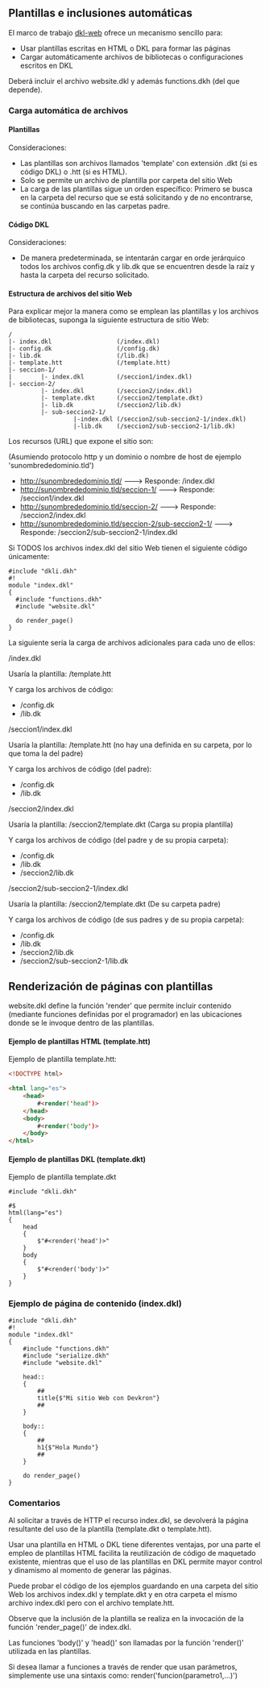 ## Plantillas e inclusiones automáticas

El marco de trabajo [dkl-web](https://github.com/Induxsoft/dkl-web) ofrece un mecanismo sencillo para:

* Usar plantillas escritas en HTML o DKL para formar las páginas
* Cargar automáticamente archivos de bibliotecas o configuraciones escritos en DKL

Deberá incluir el archivo website.dkl y además functions.dkh (del que depende).

### Carga automática de archivos

#### Plantillas
Consideraciones:

* Las plantillas son archivos llamados 'template' con extensión .dkt (si es código DKL) o .htt (si es HTML).
* Solo se permite un archivo de plantilla por carpeta del sitio Web
* La carga de las plantillas sigue un orden específico: Primero se busca en la carpeta del recurso que se está solicitando y de no encontrarse, se continúa buscando en las carpetas padre.

#### Código DKL

Consideraciones:

* De manera predeterminada, se intentarán cargar en orde jerárquico todos los archivos config.dk y lib.dk que se encuentren desde la raíz y hasta la carpeta del recurso solicitado.


#### Estructura de archivos del sitio Web

Para explicar mejor la manera como se emplean las plantillas y los archivos de bibliotecas, suponga la siguiente estructura de sitio Web:

``` TEXT
/
|- index.dkl                  (/index.dkl)
|- config.dk                  (/config.dk)
|- lib.dk                     (/lib.dk)
|- template.htt               (/template.htt)
|- seccion-1/       
|        |- index.dkl         (/seccion1/index.dkl)
|- seccion-2/
         |- index.dkl         (/seccion2/index.dkl)
         |- template.dkt      (/seccion2/template.dkt)
         |- lib.dk            (/seccion2/lib.dk)
         |- sub-seccion2-1/   
                  |-index.dkl (/seccion2/sub-seccion2-1/index.dkl)
                  |-lib.dk    (/seccion2/sub-seccion2-1/lib.dk)

```
Los recursos (URL) que expone el sitio son:

(Asumiendo protocolo http y un dominio o nombre de host de ejemplo 'sunombrededominio.tld')

* http://sunombrededominio.tld/             ---> Responde: /index.dkl
* http://sunombrededominio.tld/seccion-1/   ---> Responde: /seccion1/index.dkl
* http://sunombrededominio.tld/seccion-2/   ---> Responde: /seccion2/index.dkl
* http://sunombrededominio.tld/seccion-2/sub-seccion2-1/  ---> Responde: /seccion2/sub-seccion2-1/index.dkl

Si TODOS los archivos index.dkl del sitio Web tienen el siguiente código únicamente:

``` DKL
#include "dkli.dkh"
#!
module "index.dkl"
{
  #include "functions.dkh"
  #include "website.dkl"

  do render_page()
}
```
La siguiente sería la carga de archivos adicionales para cada uno de ellos:

/index.dkl

Usaría la plantilla: /template.htt

Y carga los archivos de código:

  * /config.dk
  * /lib.dk
 
/seccion1/index.dkl

Usaría la plantilla: /template.htt (no hay una definida en su carpeta, por lo que toma la del padre)

Y carga los archivos de código (del padre):

  * /config.dk
  * /lib.dk

/seccion2/index.dkl

Usaría la plantilla: /seccion2/template.dkt (Carga su propia plantilla)

Y carga los archivos de código (del padre y de su propia carpeta):

  * /config.dk
  * /lib.dk
  * /seccion2/lib.dk

/seccion2/sub-seccion2-1/index.dkl

Usaría la plantilla: /seccion2/template.dkt (De su carpeta padre)

Y carga los archivos de código (de sus padres y de su propia carpeta):

  * /config.dk
  * /lib.dk
  * /seccion2/lib.dk
  * /seccion2/sub-seccion2-1/lib.dk

## Renderización de páginas con plantillas

website.dkl define la función 'render' que permite incluir contenido (mediante funciones definidas por el programador) en las ubicaciones donde se le invoque dentro de las plantillas.

#### Ejemplo de plantillas HTML (template.htt)

Ejemplo de plantilla template.htt:
``` HTML
<!DOCTYPE html>

<html lang="es">
	<head>
		#<render('head')>
	</head>
	<body>
		#<render('body')>
	</body>
</html>
```

#### Ejemplo de plantillas DKL (template.dkt)
Ejemplo de plantilla template.dkt

``` DKL
#include "dkli.dkh"

#$
html(lang="es")
{
	head
	{
		$"#<render('head')>"
	}
	body
	{
		$"#<render('body')>"
	}
}

```
### Ejemplo de página de contenido (index.dkl)

``` DKL
#include "dkli.dkh"
#!
module "index.dkl"
{
    #include "functions.dkh"
    #include "serialize.dkh"
    #include "website.dkl"

    head::
    {
        ##
        title{$"Mi sitio Web con Devkron"}
        ##
    }

    body::
    {
        ##
        h1{$"Hola Mundo"}
        ##
    }

    do render_page()
}
```
### Comentarios
Al solicitar a través de HTTP el recurso index.dkl, se devolverá la página resultante del uso de la plantilla (template.dkt o template.htt).

Usar una plantilla en HTML o DKL tiene diferentes ventajas, por una parte el empleo de plantillas HTML facilita la reutilización de código de maquetado existente, mientras que el uso de las plantillas en DKL permite mayor control y dinamismo al momento de generar las páginas.

Puede probar el código de los ejemplos guardando en una carpeta del sitio Web los archivos index.dkl y template.dkt y en otra carpeta el mismo archivo index.dkl pero con el archivo template.htt.

Observe que la inclusión de la plantilla se realiza en la invocación de la función 'render_page()' de index.dkl.

Las funciones 'body()' y 'head()' son llamadas por la función 'render()' utilizada en las plantillas.

Si desea llamar a funciones a través de render que usan parámetros, simplemente use una sintaxis como: render('funcion(parametro1,...)')
